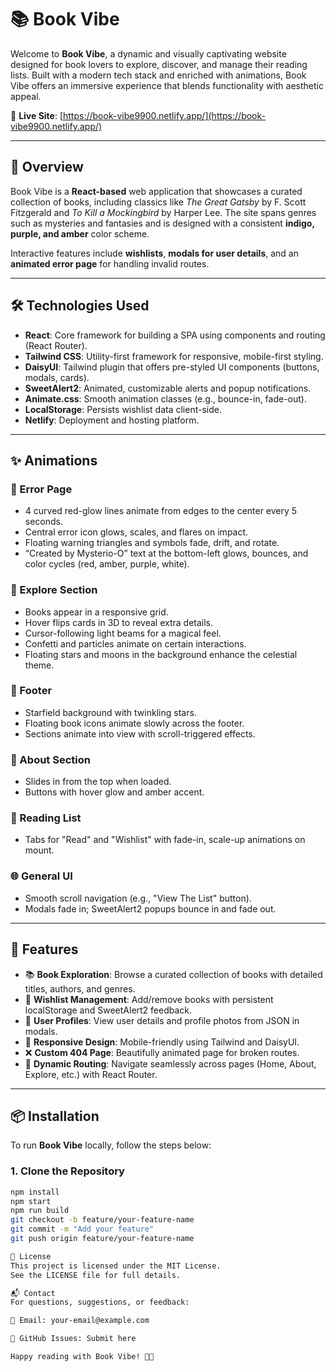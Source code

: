 # 📚 Book Vibe

Welcome to **Book Vibe**, a dynamic and visually captivating website designed for book lovers to explore, discover, and manage their reading lists. Built with a modern tech stack and enriched with animations, Book Vibe offers an immersive experience that blends functionality with aesthetic appeal.

🔗 **Live Site**: [https://book-vibe9900.netlify.app/](https://book-vibe9900.netlify.app/)

---

## 🌟 Overview

Book Vibe is a **React-based** web application that showcases a curated collection of books, including classics like *The Great Gatsby* by F. Scott Fitzgerald and *To Kill a Mockingbird* by Harper Lee. The site spans genres such as mysteries and fantasies and is designed with a consistent **indigo, purple, and amber** color scheme. 

Interactive features include **wishlists**, **modals for user details**, and an **animated error page** for handling invalid routes.

---

## 🛠️ Technologies Used

- **React**: Core framework for building a SPA using components and routing (React Router).
- **Tailwind CSS**: Utility-first framework for responsive, mobile-first styling.
- **DaisyUI**: Tailwind plugin that offers pre-styled UI components (buttons, modals, cards).
- **SweetAlert2**: Animated, customizable alerts and popup notifications.
- **Animate.css**: Smooth animation classes (e.g., bounce-in, fade-out).
- **LocalStorage**: Persists wishlist data client-side.
- **Netlify**: Deployment and hosting platform.

---

## ✨ Animations

### 🔴 Error Page
- 4 curved red-glow lines animate from edges to the center every 5 seconds.
- Central error icon glows, scales, and flares on impact.
- Floating warning triangles and symbols fade, drift, and rotate.
- “Created by Mysterio-O” text at the bottom-left glows, bounces, and color cycles (red, amber, purple, white).

### 🌌 Explore Section
- Books appear in a responsive grid.
- Hover flips cards in 3D to reveal extra details.
- Cursor-following light beams for a magical feel.
- Confetti and particles animate on certain interactions.
- Floating stars and moons in the background enhance the celestial theme.

### 🌠 Footer
- Starfield background with twinkling stars.
- Floating book icons animate slowly across the footer.
- Sections animate into view with scroll-triggered effects.

### 👋 About Section
- Slides in from the top when loaded.
- Buttons with hover glow and amber accent.

### 📖 Reading List
- Tabs for "Read" and "Wishlist" with fade-in, scale-up animations on mount.

### 🌐 General UI
- Smooth scroll navigation (e.g., "View The List" button).
- Modals fade in; SweetAlert2 popups bounce in and fade out.

---

## 🚀 Features

- 📚 **Book Exploration**: Browse a curated collection of books with detailed titles, authors, and genres.
- 💖 **Wishlist Management**: Add/remove books with persistent localStorage and SweetAlert2 feedback.
- 👤 **User Profiles**: View user details and profile photos from JSON in modals.
- 📱 **Responsive Design**: Mobile-friendly using Tailwind and DaisyUI.
- ❌ **Custom 404 Page**: Beautifully animated page for broken routes.
- 🔁 **Dynamic Routing**: Navigate seamlessly across pages (Home, About, Explore, etc.) with React Router.

---

## 📦 Installation

To run **Book Vibe** locally, follow the steps below:

### 1. Clone the Repository
```bash
npm install
npm start
npm run build
git checkout -b feature/your-feature-name
git commit -m "Add your feature"
git push origin feature/your-feature-name

📄 License
This project is licensed under the MIT License.
See the LICENSE file for full details.

📬 Contact
For questions, suggestions, or feedback:

📧 Email: your-email@example.com

🐙 GitHub Issues: Submit here

Happy reading with Book Vibe! 📖✨